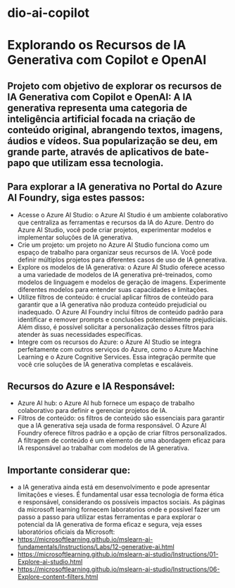 # dio-ai-copilot
# Explorando os Recursos de IA Generativa com Copilot e OpenAI
## Projeto com objetivo de explorar os recursos de IA Generativa com Copilot e OpenAI: A IA generativa representa uma categoria de inteligência artificial focada na criação de conteúdo original, abrangendo textos, imagens, áudios e vídeos. Sua popularização se deu, em grande parte, através de aplicativos de bate-papo que utilizam essa tecnologia.

## Para explorar a IA generativa no Portal do Azure AI Foundry, siga estes passos:
  - Acesse o Azure AI Studio: o Azure AI Studio é um ambiente colaborativo que centraliza as ferramentas e recursos da IA do Azure. Dentro do Azure AI Studio, você pode criar projetos, experimentar modelos e implementar soluções de IA generativa.
  - Crie um projeto: um projeto no Azure AI Studio funciona como um espaço de trabalho para organizar seus recursos de IA. Você pode definir múltiplos projetos para diferentes casos de uso de IA generativa.
  - Explore os modelos de IA generativa: o Azure AI Studio oferece acesso a uma variedade de modelos de IA generativa pré-treinados, como modelos de linguagem e modelos de geração de imagens. Experimente diferentes modelos para entender suas capacidades e limitações.
  - Utilize filtros de conteúdo: é crucial aplicar filtros de conteúdo para garantir que a IA generativa não produza conteúdo prejudicial ou inadequado. O Azure AI Foundry inclui filtros de conteúdo padrão para identificar e remover prompts e conclusões potencialmente prejudiciais. Além disso, é possível solicitar a personalização desses filtros para atender às suas necessidades específicas.
  - Integre com os recursos do Azure: o Azure AI Studio se integra perfeitamente com outros serviços do Azure, como o Azure Machine Learning e o Azure Cognitive Services. Essa integração permite que você crie soluções de IA generativa completas e escaláveis.

## Recursos do Azure e IA Responsável:
  - Azure AI hub: o Azure AI hub fornece um espaço de trabalho colaborativo para definir e gerenciar projetos de IA.
  - Filtros de conteúdo: os filtros de conteúdo são essenciais para garantir que a IA generativa seja usada de forma responsável. O Azure AI Foundry oferece filtros padrão e a opção de criar filtros personalizados. A filtragem de conteúdo é um elemento de uma abordagem eficaz para IA responsável ao trabalhar com modelos de IA generativa.

## Importante considerar que: 
  - a IA generativa ainda está em desenvolvimento e pode apresentar limitações e vieses. É fundamental usar essa tecnologia de forma ética e responsável, considerando os possíveis impactos sociais. As páginas da microsoft learning fornecem laboratorios onde e possivel fazer um passo a passo para utilizar estas ferramentas e para explorar o potencial da IA generativa de forma eficaz e segura, veja esses laboratórios oficiais da Microsoft: 
  - <https://microsoftlearning.github.io/mslearn-ai-fundamentals/Instructions/Labs/12-generative-ai.html>
  - <https://microsoftlearning.github.io/mslearn-ai-studio/Instructions/01-Explore-ai-studio.html>
  - <https://microsoftlearning.github.io/mslearn-ai-studio/Instructions/06-Explore-content-filters.html>
